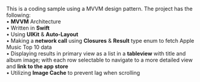 This is a coding sample using a MVVM design pattern. The project has the following:  
• **MVVM** Architecture  
• Written in **Swift**  
• Using **UIKit** & **Auto-Layout**  
• Making a **network call** using **Closures** & **Result** type enum to fetch Apple Music Top 10 data  
• Displaying results in primary view as a list in a **tableview** with title and album image; with each row selectable to navigate to a more detailed view and **link to the app store**  
• Utilizing **Image Cache** to prevent lag when scrolling
